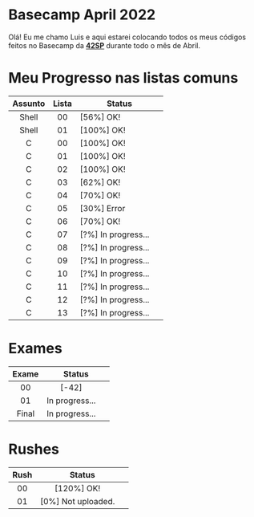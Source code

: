 # Basecamp April 2022

Olá! Eu me chamo Luis e aqui estarei colocando todos os meus códigos feitos no Basecamp da [**42SP**][1] durante todo o mês de Abril.

[1]: https://www.42sp.org.br

# Meu Progresso nas listas comuns

| Assunto | Lista | Status                                                                                                                                            |
| :-----: | :---: | ------------------------------------------------------------------------------------------------------------------------------------------------- |
|  Shell  |  00   | [56%] OK! <img src="https://imagepng.org/wp-content/uploads/2019/12/check-icone-1-scaled.png" width=15 height=15 align-items="center" />          |
|  Shell  |  01   | [100%] OK! <img src="https://imagepng.org/wp-content/uploads/2019/12/check-icone-1-scaled.png" width=15 height=15 align-items="center" />         |
|    C    |  00   | [100%] OK! <img src="https://imagepng.org/wp-content/uploads/2019/12/check-icone-1-scaled.png" width=15 height=15 align-items="center" />         |
|    C    |  01   | [100%] OK! <img src="https://imagepng.org/wp-content/uploads/2019/12/check-icone-1-scaled.png" width=15 height=15 align-items="center" />         |
|    C    |  02   | [100%] OK! <img src="https://imagepng.org/wp-content/uploads/2019/12/check-icone-1-scaled.png" width=15 height=15 align-items="center" />         |
|    C    |  03   | [62%] OK! <img src="https://imagepng.org/wp-content/uploads/2019/12/check-icone-1-scaled.png" width=15 height=15 align-items="center" />          |
|    C    |  04   | [70%] OK! <img src="https://imagepng.org/wp-content/uploads/2019/12/check-icone-1-scaled.png" width=15 height=15 align-items="center" />       |
|    C    |  05   | [30%] Error <img src="https://cdn0.iconfinder.com/data/icons/shift-free/32/Error-512.png" width=15 height=15 align-items="center" /> |
|    C    |  06   | [70%] OK! <img src="https://imagepng.org/wp-content/uploads/2019/12/check-icone-1-scaled.png" width=15 height=15 align-items="center" /> |
|    C    |  07   | [?%] In progress... <img src="https://icon-library.com/images/waiting-icon-gif/waiting-icon-gif-1.jpg" width=15 height=15 align-items="center" /> |
|    C    |  08   | [?%] In progress... <img src="https://icon-library.com/images/waiting-icon-gif/waiting-icon-gif-1.jpg" width=15 height=15 align-items="center" /> |
|    C    |  09   | [?%] In progress... <img src="https://icon-library.com/images/waiting-icon-gif/waiting-icon-gif-1.jpg" width=15 height=15 align-items="center" /> |
|    C    |  10   | [?%] In progress... <img src="https://icon-library.com/images/waiting-icon-gif/waiting-icon-gif-1.jpg" width=15 height=15 align-items="center" /> |
|    C    |  11   | [?%] In progress... <img src="https://icon-library.com/images/waiting-icon-gif/waiting-icon-gif-1.jpg" width=15 height=15 align-items="center" /> |
|    C    |  12   | [?%] In progress... <img src="https://icon-library.com/images/waiting-icon-gif/waiting-icon-gif-1.jpg" width=15 height=15 align-items="center" /> |
|    C    |  13   | [?%] In progress... <img src="https://icon-library.com/images/waiting-icon-gif/waiting-icon-gif-1.jpg" width=15 height=15 align-items="center" /> |

# Exames

| Exame |                                                                    Status                                                                    |
| :---: | :------------------------------------------------------------------------------------------------------------------------------------------: |
|  00   | [-42] <img src="https://cdn0.iconfinder.com/data/icons/shift-free/32/Error-512.png" width=15 height=15 align-items="center" /> |
|  01   | In progress... <img src="https://icon-library.com/images/waiting-icon-gif/waiting-icon-gif-1.jpg" width=15 height=15 align-items="center" /> |
| Final | In progress... <img src="https://icon-library.com/images/waiting-icon-gif/waiting-icon-gif-1.jpg" width=15 height=15 align-items="center" /> |

# Rushes

| Rush |                                                                   Status                                                                    |
| :--: | :-----------------------------------------------------------------------------------------------------------------------------------------: |
|  00  |  [120%] OK! <img src="https://imagepng.org/wp-content/uploads/2019/12/check-icone-1-scaled.png" width=15 height=15 align-items="center" />  |
|  01  | [0%] Not uploaded. <img src="https://cdn0.iconfinder.com/data/icons/shift-free/32/Error-512.png" width=15 height=15 align-items="center" /> |

